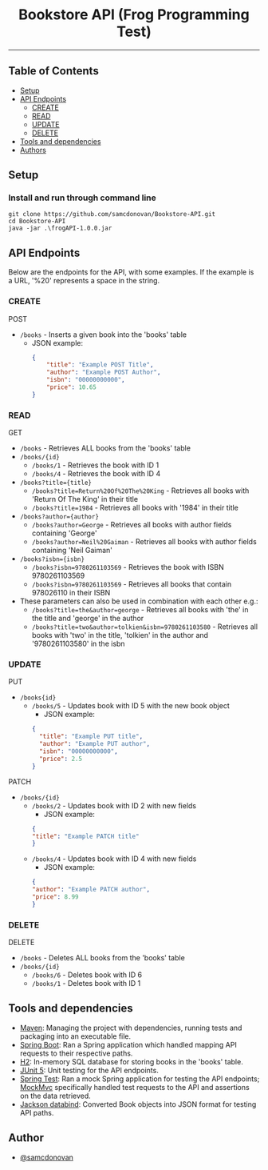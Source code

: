 
<h1 align="center">Bookstore API (Frog Programming Test)</h1>


---

## Table of Contents
- [Setup](#setup)
- [API Endpoints](#endpoints)
  - [CREATE](#create)
  - [READ](#read)
  - [UPDATE](#update)
  - [DELETE](#delete)
- [Tools and dependencies](#built_using)
- [Authors](#authors)

## Setup<a name = "setup"></a>
### Install and run through command line
 ```
 git clone https://github.com/samcdonovan/Bookstore-API.git
 cd Bookstore-API
 java -jar .\frogAPI-1.0.0.jar
 ```

## API Endpoints<a name = "endpoints"></a>
Below are the endpoints for the API, with some examples. If the example is a URL, '%20' represents a space in the string.
### CREATE<a name = "create"></a>
POST
- `/books` - Inserts a given book into the 'books' table
  - JSON example:
      ```JSON
      {
          "title": "Example POST Title", 
          "author": "Example POST Author", 
          "isbn": "00000000000", 
          "price": 10.65
      }
      ```
### READ<a name = "read"></a>
GET
- `/books` - Retrieves ALL books from the 'books' table
- `/books/{id}`
    - `/books/1` - Retrieves the book with ID 1
    - `/books/4` - Retrieves the book with ID 4
- `/books?title={title}` 
    - `/books?title=Return%20Of%20The%20King` - Retrieves all books with 'Return Of The King' in their title
    - `/books?title=1984` - Retrieves all books with '1984' in their title
- `/books?author={author}`
  - `/books?author=George` - Retrieves all books with author fields containing 'George'
  - `/books?author=Neil%20Gaiman` - Retrieves all books with author fields containing 'Neil Gaiman'
- `/books?isbn={isbn}`
  - `/books?isbn=9780261103569` - Retrieves the book with ISBN 9780261103569
  - `/books?isbn=9780261103569` - Retrieves all books that contain 978026110 in their ISBN
- These parameters can also be used in combination with each other e.g.:
  - `/books?title=the&author=george` - Retrieves all books with 'the' in the title and 'george' in the author
  - `/books?title=two&author=tolkien&isbn=9780261103580` - Retrieves all books with 'two' in the title, 'tolkien' in the author and '9780261103580' in the isbn
### UPDATE<a name = "update"></a>
PUT
- `/books{id}`
  - `/books/5` - Updates book with ID 5 with the new book object
    - JSON example:
    ```JSON
    {
      "title": "Example PUT title",
      "author": "Example PUT author",
      "isbn": "00000000000",
      "price": 2.5
    }
    ```

PATCH
- `/books/{id}`
  - `/books/2` - Updates book with ID 2 with new fields
    - JSON example:
    ```JSON
    {
    "title": "Example PATCH title"
    }
    ```
  - `/books/4` - Updates book with ID 4 with new fields
    - JSON example:
    ```JSON
    {
    "author": "Example PATCH author",
    "price": 8.99
    }
    ```
### DELETE<a name = "delete"></a>
DELETE
- `/books` - Deletes ALL books from the 'books' table
- `/books/{id}` 
  - `/books/6` - Deletes book with ID 6
  - `/books/1` - Deletes book with ID 1

## Tools and dependencies<a name = "built_using"></a>
- [Maven](https://maven.apache.org/): Managing the project with dependencies, running tests and packaging into an executable file. 
- [Spring Boot](https://spring.io/): Ran a Spring application which handled mapping API requests to their respective paths.
- [H2](https://www.h2database.com/html/main.html): In-memory SQL database for storing books in the 'books' table.
- [JUnit 5](https://junit.org/junit5/): Unit testing for the API endpoints.
-	[Spring Test](https://docs.spring.io/spring-boot/docs/2.1.5.RELEASE/reference/html/boot-features-testing.html): Ran a mock Spring application for testing the API endpoints; [MockMvc](https://docs.spring.io/spring-framework/docs/current/javadoc-api/org/springframework/test/web/servlet/MockMvc.html) specifically handled test requests to the API and assertions on the data retrieved. 
- [Jackson databind](https://github.com/FasterXML/jackson-databind): Converted Book objects into JSON format for testing API paths.

## Author <a name = "authors"></a>
- [@samcdonovan](https://github.com/samcdonovan)
